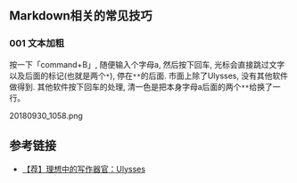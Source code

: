 


## Markdown相关的常见技巧


### 001 文本加粗

按一下「command+B」, 随便输入个字母a, 然后按下回车, 光标会直接跳过文字以及后面的标记(也就是两个`*`), 停在`**`的后面. 市面上除了Ulysses, 没有其他软件做得到. 其他软件按下回车的处理, 清一色是把本身字母a后面的两个`**`给换了一行。

20180930_1058.png




## 参考链接

- [【荐】理想中的写作器官：Ulysses](https://www.zybuluo.com/jianshu/note/1184476)









